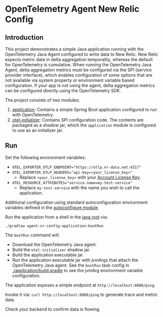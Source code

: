 # OpenTelemetry Agent New Relic Config

## Introduction

This project demonstrates a simple Java application running with the OpenTelemetry Java Agent configured to write data to New Relic. New Relic expects metric data in delta aggregation temporality, whereas the default for OpenTelemetry is cumulative. When running the OpenTelemetry Java Agent, delta aggregation metrics must be configured via the SPI (service provider interface), which enables configuration of some options that are not available via system property or environment variable based configuration. If your app is not using the agent, delta aggregation metrics can be configured directly using the OpenTelemetry SDK.

The project consists of two modules:

1. [application](./application): Contains a simple Spring Boot application configured to run with OpenTelemetry.
2. [otel-initializer](./otel-initializer): Contains SPI configuration code. The contents are packaged as a shadow jar, which the `application` module is configured to use as an initializer jar.

## Run

Set the following environment variables:
* `OTEL_EXPORTER_OTLP_ENDPOINT="https://otlp.nr-data.net:4317"`
* `OTEL_EXPORTER_OTLP_HEADERS="api-key=<your_license_key>"`
  * Replace `<your_license_key>` with your [Account License Key](https://one.newrelic.com/launcher/api-keys-ui.launcher).
* `OTEL_RESOURCE_ATTRIBUTES="service.name=my-test-service"`
  * Replace `my-test-service` with the name you wish to call the application.

Additional configuration using standard autoconfiguration environment variables defined in the [autoconfigure module](https://github.com/open-telemetry/opentelemetry-java/tree/main/sdk-extensions/autoconfigure).

Run the application from a shell in the [java root](../) via:
```
./gradlew agent-nr-config:application:bootRun
```

The `bootRun` command will:
- Download the OpenTelemetry Java agent.
- Build the `otel-initializer` shadow jar.
- Build the application executable jar.
- Run the application executable jar with jvmArgs that attach the OpenTelemetry Java agent. See the `bootRun` task config in [./application/build.gradle](./application/build.gradle) to see the jvmArg environment variable configuration.

The application exposes a simple endpoint at `http://localhost:8080/ping`.

Invoke it via: `curl http://localhost:8080/ping` to generate trace and metric data.

Check your backend to confirm data is flowing.
